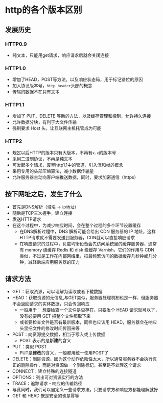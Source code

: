 # http的各个版本区别

## 发展历史

### HTTP0.9

- 纯文本，只能用get请求，响应请求后就会关闭连接

### HTTP1.0

- 增加了HEAD，POST等方法，以及响应状态码，用于标记错位的原因
- 加入协议版本号，`http header`头部的概念
- 传输的数据不在只有文本

### HTTP1.1

- 增加了 PUT、DELETE 等新的方法，以及缓存管理和控制，允许持久连接
- 允许数据分块，有利于大文件传输
- 强制要求 Host 头，让互联网主机托管成为可能

### HTTP2

- 规定以后HTTP的版本只有大版本，不再有`x.x`的版本号
- 采用二进制协议，不再是纯文本
- 可发起多个请求，废弃http1.1中的管道，引入流和帧的概念
- 采用专用的头部压缩算法，减小数据传输量
- 允许服务器主动向客户端推送数据，同时，要求加密通信（https）

## 按下网址之后，发生了什么

- 首先是DNS解析（域名 -> ip地址）
- 随后是TCP三次握手，建立连接
- 发送HTTP请求
- 在这个过程中，为减少响应时间，会在整个过程的多个环节设置缓存
  - 在DNS解析过程中，DNS 解析可能会给出 CDN 服务器的 IP 地址，这样HTTP请求就不需要发送到服务器，CDN就可以直接响应请求
  - 在响应请求的过程中，负载均衡设备会先访问系统里的缓存服务器，通常有 memory 级缓存 Redis 和 disk 级缓存 Varnish，它们的作用与 CDN 类似，不过是工作在内部网络里，把最频繁访问的数据缓存几秒钟或几分钟，减轻后端应用服务器的压力

## 请求方法

- GET：获取资源，可以理解为读取或者下载数据
- HEAD：获取资源的元信息,与GET类似，服务器处理机制也是一样，但服务器不会返回请求的实体数据，只会传回响应
  - 一般用于： 想要检查一个文件是否存在，只要发个 HEAD 请求就可以了，没有必要用 GET 把整个文件都取下来
  - 或者要检查文件是否有最新版本，同样也应该用 HEAD，服务器会在响应头里把文件的修改时间传回来等
- POST：向资源提交数据，相当于写入或上传数据
  - POST 表示的是**新建**的含义
- PUT：类似 POST
  - PUT是**修改**的含义，一般都用统一使用POST了
- DELETE：删除资源，因为这个动作危险性太大，所以通常服务器不会执行真正的删除操作，而是对资源做一个删除标记，甚至是不处理这个请求
- CONNECT：建立特殊的连接隧道
- OPTIONS：列出可对资源实行的方法
- TRACE：追踪请求 - 响应的传输路径
- 与此同时，我们可以自定义一些请求方法，只要请求方和响应方都能理解就好
- GET 和 HEAD 既是安全的也是幂等







































































